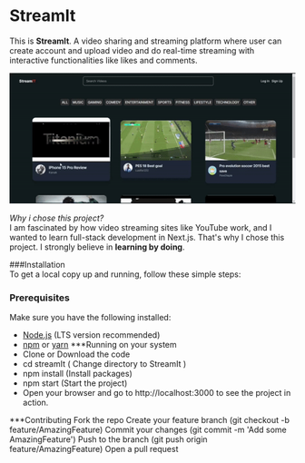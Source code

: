 # StreamIt

This is **StreamIt**. A video sharing and streaming platform where user can create account and upload video and do real-time streaming with interactive functionalities like likes and comments.

![StreamIt Demo](streamit.gif)

*Why i chose this project?*  
 I am fascinated by how video streaming sites like YouTube work, and I wanted to learn full-stack development in Next.js. That's why I chose this project. I strongly 
 believe in **learning by doing**.

 ###Installation  
  To get a local copy up and running, follow these simple steps:  
  ### Prerequisites
   Make sure you have the following installed:
   - [Node.js](https://nodejs.org/) (LTS version recommended)
   - [npm](https://www.npmjs.com/) or [yarn](https://yarnpkg.com/)
  ***Running on your system 
   - Clone or Download the code
   - cd streamIt ( Change directory to StreamIt ) 
   - npm install (Install packages)
   - npm start (Start the project)
   - Open your browser and go to http://localhost:3000 to see the project in action.

  ***Contributing
   Fork the repo
   Create your feature branch (git checkout -b feature/AmazingFeature)
   Commit your changes (git commit -m 'Add some AmazingFeature')
   Push to the branch (git push origin feature/AmazingFeature)
   Open a pull request
  
 
